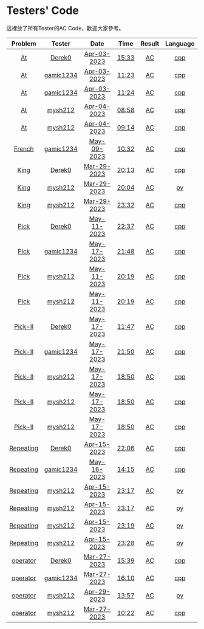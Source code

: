 # Testers' Code
這裡放了所有Tester的AC Code，歡迎大家參考。

| Problem | Tester | Date | Time | Result | Language |
|:-:|:-:|:-:|:-:|:-:|:-:|
| [At](https://github.com/mysh212/CHSH-nhspc112-PRE/blob/main/Tester/Derek0.At.200533423.Apr-03-2023.15_33.AC.cpp) | [Derek0](https://github.com/mysh212/CHSH-nhspc112-PRE/blob/main/Tester/Derek0.At.200533423.Apr-03-2023.15_33.AC.cpp) | [Apr-03-2023](https://github.com/mysh212/CHSH-nhspc112-PRE/blob/main/Tester/Derek0.At.200533423.Apr-03-2023.15_33.AC.cpp) | [15:33](https://github.com/mysh212/CHSH-nhspc112-PRE/blob/main/Tester/Derek0.At.200533423.Apr-03-2023.15_33.AC.cpp) | [AC](https://github.com/mysh212/CHSH-nhspc112-PRE/blob/main/Tester/Derek0.At.200533423.Apr-03-2023.15_33.AC.cpp) | [cpp](https://github.com/mysh212/CHSH-nhspc112-PRE/blob/main/Tester/Derek0.At.200533423.Apr-03-2023.15_33.AC.cpp) | 
| [At](https://github.com/mysh212/CHSH-nhspc112-PRE/blob/main/Tester/gamic1234.At.200499062.Apr-03-2023.11_23.AC.cpp) | [gamic1234](https://github.com/mysh212/CHSH-nhspc112-PRE/blob/main/Tester/gamic1234.At.200499062.Apr-03-2023.11_23.AC.cpp) | [Apr-03-2023](https://github.com/mysh212/CHSH-nhspc112-PRE/blob/main/Tester/gamic1234.At.200499062.Apr-03-2023.11_23.AC.cpp) | [11:23](https://github.com/mysh212/CHSH-nhspc112-PRE/blob/main/Tester/gamic1234.At.200499062.Apr-03-2023.11_23.AC.cpp) | [AC](https://github.com/mysh212/CHSH-nhspc112-PRE/blob/main/Tester/gamic1234.At.200499062.Apr-03-2023.11_23.AC.cpp) | [cpp](https://github.com/mysh212/CHSH-nhspc112-PRE/blob/main/Tester/gamic1234.At.200499062.Apr-03-2023.11_23.AC.cpp) | 
| [At](https://github.com/mysh212/CHSH-nhspc112-PRE/blob/main/Tester/gamic1234.At.200499107.Apr-03-2023.11_24.AC.cpp) | [gamic1234](https://github.com/mysh212/CHSH-nhspc112-PRE/blob/main/Tester/gamic1234.At.200499107.Apr-03-2023.11_24.AC.cpp) | [Apr-03-2023](https://github.com/mysh212/CHSH-nhspc112-PRE/blob/main/Tester/gamic1234.At.200499107.Apr-03-2023.11_24.AC.cpp) | [11:24](https://github.com/mysh212/CHSH-nhspc112-PRE/blob/main/Tester/gamic1234.At.200499107.Apr-03-2023.11_24.AC.cpp) | [AC](https://github.com/mysh212/CHSH-nhspc112-PRE/blob/main/Tester/gamic1234.At.200499107.Apr-03-2023.11_24.AC.cpp) | [cpp](https://github.com/mysh212/CHSH-nhspc112-PRE/blob/main/Tester/gamic1234.At.200499107.Apr-03-2023.11_24.AC.cpp) | 
| [At](https://github.com/mysh212/CHSH-nhspc112-PRE/blob/main/Tester/mysh212.At.200626902.Apr-04-2023.08_58.AC.cpp) | [mysh212](https://github.com/mysh212/CHSH-nhspc112-PRE/blob/main/Tester/mysh212.At.200626902.Apr-04-2023.08_58.AC.cpp) | [Apr-04-2023](https://github.com/mysh212/CHSH-nhspc112-PRE/blob/main/Tester/mysh212.At.200626902.Apr-04-2023.08_58.AC.cpp) | [08:58](https://github.com/mysh212/CHSH-nhspc112-PRE/blob/main/Tester/mysh212.At.200626902.Apr-04-2023.08_58.AC.cpp) | [AC](https://github.com/mysh212/CHSH-nhspc112-PRE/blob/main/Tester/mysh212.At.200626902.Apr-04-2023.08_58.AC.cpp) | [cpp](https://github.com/mysh212/CHSH-nhspc112-PRE/blob/main/Tester/mysh212.At.200626902.Apr-04-2023.08_58.AC.cpp) | 
| [At](https://github.com/mysh212/CHSH-nhspc112-PRE/blob/main/Tester/mysh212.At.200627449.Apr-04-2023.09_14.AC.cpp) | [mysh212](https://github.com/mysh212/CHSH-nhspc112-PRE/blob/main/Tester/mysh212.At.200627449.Apr-04-2023.09_14.AC.cpp) | [Apr-04-2023](https://github.com/mysh212/CHSH-nhspc112-PRE/blob/main/Tester/mysh212.At.200627449.Apr-04-2023.09_14.AC.cpp) | [09:14](https://github.com/mysh212/CHSH-nhspc112-PRE/blob/main/Tester/mysh212.At.200627449.Apr-04-2023.09_14.AC.cpp) | [AC](https://github.com/mysh212/CHSH-nhspc112-PRE/blob/main/Tester/mysh212.At.200627449.Apr-04-2023.09_14.AC.cpp) | [cpp](https://github.com/mysh212/CHSH-nhspc112-PRE/blob/main/Tester/mysh212.At.200627449.Apr-04-2023.09_14.AC.cpp) | 
| [French](https://github.com/mysh212/CHSH-nhspc112-PRE/blob/main/Tester/gamic1234.French.205177542.May-09-2023.10_32.AC.cpp) | [gamic1234](https://github.com/mysh212/CHSH-nhspc112-PRE/blob/main/Tester/gamic1234.French.205177542.May-09-2023.10_32.AC.cpp) | [May-09-2023](https://github.com/mysh212/CHSH-nhspc112-PRE/blob/main/Tester/gamic1234.French.205177542.May-09-2023.10_32.AC.cpp) | [10:32](https://github.com/mysh212/CHSH-nhspc112-PRE/blob/main/Tester/gamic1234.French.205177542.May-09-2023.10_32.AC.cpp) | [AC](https://github.com/mysh212/CHSH-nhspc112-PRE/blob/main/Tester/gamic1234.French.205177542.May-09-2023.10_32.AC.cpp) | [cpp](https://github.com/mysh212/CHSH-nhspc112-PRE/blob/main/Tester/gamic1234.French.205177542.May-09-2023.10_32.AC.cpp) | 
| [King](https://github.com/mysh212/CHSH-nhspc112-PRE/blob/main/Tester/Derek0.King.199697912.Mar-29-2023.20_13.AC.cpp) | [Derek0](https://github.com/mysh212/CHSH-nhspc112-PRE/blob/main/Tester/Derek0.King.199697912.Mar-29-2023.20_13.AC.cpp) | [Mar-29-2023](https://github.com/mysh212/CHSH-nhspc112-PRE/blob/main/Tester/Derek0.King.199697912.Mar-29-2023.20_13.AC.cpp) | [20:13](https://github.com/mysh212/CHSH-nhspc112-PRE/blob/main/Tester/Derek0.King.199697912.Mar-29-2023.20_13.AC.cpp) | [AC](https://github.com/mysh212/CHSH-nhspc112-PRE/blob/main/Tester/Derek0.King.199697912.Mar-29-2023.20_13.AC.cpp) | [cpp](https://github.com/mysh212/CHSH-nhspc112-PRE/blob/main/Tester/Derek0.King.199697912.Mar-29-2023.20_13.AC.cpp) | 
| [King](https://github.com/mysh212/CHSH-nhspc112-PRE/blob/main/Tester/mysh212.King.199696713.Mar-29-2023.20_04.AC.py) | [mysh212](https://github.com/mysh212/CHSH-nhspc112-PRE/blob/main/Tester/mysh212.King.199696713.Mar-29-2023.20_04.AC.py) | [Mar-29-2023](https://github.com/mysh212/CHSH-nhspc112-PRE/blob/main/Tester/mysh212.King.199696713.Mar-29-2023.20_04.AC.py) | [20:04](https://github.com/mysh212/CHSH-nhspc112-PRE/blob/main/Tester/mysh212.King.199696713.Mar-29-2023.20_04.AC.py) | [AC](https://github.com/mysh212/CHSH-nhspc112-PRE/blob/main/Tester/mysh212.King.199696713.Mar-29-2023.20_04.AC.py) | [py](https://github.com/mysh212/CHSH-nhspc112-PRE/blob/main/Tester/mysh212.King.199696713.Mar-29-2023.20_04.AC.py) | 
| [King](https://github.com/mysh212/CHSH-nhspc112-PRE/blob/main/Tester/mysh212.King.199724890.Mar-29-2023.23_32.AC.cpp) | [mysh212](https://github.com/mysh212/CHSH-nhspc112-PRE/blob/main/Tester/mysh212.King.199724890.Mar-29-2023.23_32.AC.cpp) | [Mar-29-2023](https://github.com/mysh212/CHSH-nhspc112-PRE/blob/main/Tester/mysh212.King.199724890.Mar-29-2023.23_32.AC.cpp) | [23:32](https://github.com/mysh212/CHSH-nhspc112-PRE/blob/main/Tester/mysh212.King.199724890.Mar-29-2023.23_32.AC.cpp) | [AC](https://github.com/mysh212/CHSH-nhspc112-PRE/blob/main/Tester/mysh212.King.199724890.Mar-29-2023.23_32.AC.cpp) | [cpp](https://github.com/mysh212/CHSH-nhspc112-PRE/blob/main/Tester/mysh212.King.199724890.Mar-29-2023.23_32.AC.cpp) | 
| [Pick](https://github.com/mysh212/CHSH-nhspc112-PRE/blob/main/Tester/Derek0.Pick.205443642.May-11-2023.22_37.AC.cpp) | [Derek0](https://github.com/mysh212/CHSH-nhspc112-PRE/blob/main/Tester/Derek0.Pick.205443642.May-11-2023.22_37.AC.cpp) | [May-11-2023](https://github.com/mysh212/CHSH-nhspc112-PRE/blob/main/Tester/Derek0.Pick.205443642.May-11-2023.22_37.AC.cpp) | [22:37](https://github.com/mysh212/CHSH-nhspc112-PRE/blob/main/Tester/Derek0.Pick.205443642.May-11-2023.22_37.AC.cpp) | [AC](https://github.com/mysh212/CHSH-nhspc112-PRE/blob/main/Tester/Derek0.Pick.205443642.May-11-2023.22_37.AC.cpp) | [cpp](https://github.com/mysh212/CHSH-nhspc112-PRE/blob/main/Tester/Derek0.Pick.205443642.May-11-2023.22_37.AC.cpp) | 
| [Pick](https://github.com/mysh212/CHSH-nhspc112-PRE/blob/main/Tester/gamic1234.Pick.206218655.May-17-2023.21_48.AC.cpp) | [gamic1234](https://github.com/mysh212/CHSH-nhspc112-PRE/blob/main/Tester/gamic1234.Pick.206218655.May-17-2023.21_48.AC.cpp) | [May-17-2023](https://github.com/mysh212/CHSH-nhspc112-PRE/blob/main/Tester/gamic1234.Pick.206218655.May-17-2023.21_48.AC.cpp) | [21:48](https://github.com/mysh212/CHSH-nhspc112-PRE/blob/main/Tester/gamic1234.Pick.206218655.May-17-2023.21_48.AC.cpp) | [AC](https://github.com/mysh212/CHSH-nhspc112-PRE/blob/main/Tester/gamic1234.Pick.206218655.May-17-2023.21_48.AC.cpp) | [cpp](https://github.com/mysh212/CHSH-nhspc112-PRE/blob/main/Tester/gamic1234.Pick.206218655.May-17-2023.21_48.AC.cpp) | 
| [Pick](https://github.com/mysh212/CHSH-nhspc112-PRE/blob/main/Tester/mysh212.Pick.205427431.May-11-2023.20_19.AC.cpp) | [mysh212](https://github.com/mysh212/CHSH-nhspc112-PRE/blob/main/Tester/mysh212.Pick.205427431.May-11-2023.20_19.AC.cpp) | [May-11-2023](https://github.com/mysh212/CHSH-nhspc112-PRE/blob/main/Tester/mysh212.Pick.205427431.May-11-2023.20_19.AC.cpp) | [20:19](https://github.com/mysh212/CHSH-nhspc112-PRE/blob/main/Tester/mysh212.Pick.205427431.May-11-2023.20_19.AC.cpp) | [AC](https://github.com/mysh212/CHSH-nhspc112-PRE/blob/main/Tester/mysh212.Pick.205427431.May-11-2023.20_19.AC.cpp) | [cpp](https://github.com/mysh212/CHSH-nhspc112-PRE/blob/main/Tester/mysh212.Pick.205427431.May-11-2023.20_19.AC.cpp) | 
| [Pick](https://github.com/mysh212/CHSH-nhspc112-PRE/blob/main/Tester/mysh212.Pick.205427435.May-11-2023.20_19.AC.cpp) | [mysh212](https://github.com/mysh212/CHSH-nhspc112-PRE/blob/main/Tester/mysh212.Pick.205427435.May-11-2023.20_19.AC.cpp) | [May-11-2023](https://github.com/mysh212/CHSH-nhspc112-PRE/blob/main/Tester/mysh212.Pick.205427435.May-11-2023.20_19.AC.cpp) | [20:19](https://github.com/mysh212/CHSH-nhspc112-PRE/blob/main/Tester/mysh212.Pick.205427435.May-11-2023.20_19.AC.cpp) | [AC](https://github.com/mysh212/CHSH-nhspc112-PRE/blob/main/Tester/mysh212.Pick.205427435.May-11-2023.20_19.AC.cpp) | [cpp](https://github.com/mysh212/CHSH-nhspc112-PRE/blob/main/Tester/mysh212.Pick.205427435.May-11-2023.20_19.AC.cpp) | 
| [Pick-II](https://github.com/mysh212/CHSH-nhspc112-PRE/blob/main/Tester/Derek0.Pick-II.206168752.May-17-2023.11_47.AC.cpp) | [Derek0](https://github.com/mysh212/CHSH-nhspc112-PRE/blob/main/Tester/Derek0.Pick-II.206168752.May-17-2023.11_47.AC.cpp) | [May-17-2023](https://github.com/mysh212/CHSH-nhspc112-PRE/blob/main/Tester/Derek0.Pick-II.206168752.May-17-2023.11_47.AC.cpp) | [11:47](https://github.com/mysh212/CHSH-nhspc112-PRE/blob/main/Tester/Derek0.Pick-II.206168752.May-17-2023.11_47.AC.cpp) | [AC](https://github.com/mysh212/CHSH-nhspc112-PRE/blob/main/Tester/Derek0.Pick-II.206168752.May-17-2023.11_47.AC.cpp) | [cpp](https://github.com/mysh212/CHSH-nhspc112-PRE/blob/main/Tester/Derek0.Pick-II.206168752.May-17-2023.11_47.AC.cpp) | 
| [Pick-II](https://github.com/mysh212/CHSH-nhspc112-PRE/blob/main/Tester/gamic1234.Pick-II.206218912.May-17-2023.21_50.AC.cpp) | [gamic1234](https://github.com/mysh212/CHSH-nhspc112-PRE/blob/main/Tester/gamic1234.Pick-II.206218912.May-17-2023.21_50.AC.cpp) | [May-17-2023](https://github.com/mysh212/CHSH-nhspc112-PRE/blob/main/Tester/gamic1234.Pick-II.206218912.May-17-2023.21_50.AC.cpp) | [21:50](https://github.com/mysh212/CHSH-nhspc112-PRE/blob/main/Tester/gamic1234.Pick-II.206218912.May-17-2023.21_50.AC.cpp) | [AC](https://github.com/mysh212/CHSH-nhspc112-PRE/blob/main/Tester/gamic1234.Pick-II.206218912.May-17-2023.21_50.AC.cpp) | [cpp](https://github.com/mysh212/CHSH-nhspc112-PRE/blob/main/Tester/gamic1234.Pick-II.206218912.May-17-2023.21_50.AC.cpp) | 
| [Pick-II](https://github.com/mysh212/CHSH-nhspc112-PRE/blob/main/Tester/mysh212.Pick-II.206198779.May-17-2023.18_50.AC.cpp) | [mysh212](https://github.com/mysh212/CHSH-nhspc112-PRE/blob/main/Tester/mysh212.Pick-II.206198779.May-17-2023.18_50.AC.cpp) | [May-17-2023](https://github.com/mysh212/CHSH-nhspc112-PRE/blob/main/Tester/mysh212.Pick-II.206198779.May-17-2023.18_50.AC.cpp) | [18:50](https://github.com/mysh212/CHSH-nhspc112-PRE/blob/main/Tester/mysh212.Pick-II.206198779.May-17-2023.18_50.AC.cpp) | [AC](https://github.com/mysh212/CHSH-nhspc112-PRE/blob/main/Tester/mysh212.Pick-II.206198779.May-17-2023.18_50.AC.cpp) | [cpp](https://github.com/mysh212/CHSH-nhspc112-PRE/blob/main/Tester/mysh212.Pick-II.206198779.May-17-2023.18_50.AC.cpp) | 
| [Pick-II](https://github.com/mysh212/CHSH-nhspc112-PRE/blob/main/Tester/mysh212.Pick-II.206198782.May-17-2023.18_50.AC.cpp) | [mysh212](https://github.com/mysh212/CHSH-nhspc112-PRE/blob/main/Tester/mysh212.Pick-II.206198782.May-17-2023.18_50.AC.cpp) | [May-17-2023](https://github.com/mysh212/CHSH-nhspc112-PRE/blob/main/Tester/mysh212.Pick-II.206198782.May-17-2023.18_50.AC.cpp) | [18:50](https://github.com/mysh212/CHSH-nhspc112-PRE/blob/main/Tester/mysh212.Pick-II.206198782.May-17-2023.18_50.AC.cpp) | [AC](https://github.com/mysh212/CHSH-nhspc112-PRE/blob/main/Tester/mysh212.Pick-II.206198782.May-17-2023.18_50.AC.cpp) | [cpp](https://github.com/mysh212/CHSH-nhspc112-PRE/blob/main/Tester/mysh212.Pick-II.206198782.May-17-2023.18_50.AC.cpp) | 
| [Pick-II](https://github.com/mysh212/CHSH-nhspc112-PRE/blob/main/Tester/mysh212.Pick-II.206198783.May-17-2023.18_50.AC.cpp) | [mysh212](https://github.com/mysh212/CHSH-nhspc112-PRE/blob/main/Tester/mysh212.Pick-II.206198783.May-17-2023.18_50.AC.cpp) | [May-17-2023](https://github.com/mysh212/CHSH-nhspc112-PRE/blob/main/Tester/mysh212.Pick-II.206198783.May-17-2023.18_50.AC.cpp) | [18:50](https://github.com/mysh212/CHSH-nhspc112-PRE/blob/main/Tester/mysh212.Pick-II.206198783.May-17-2023.18_50.AC.cpp) | [AC](https://github.com/mysh212/CHSH-nhspc112-PRE/blob/main/Tester/mysh212.Pick-II.206198783.May-17-2023.18_50.AC.cpp) | [cpp](https://github.com/mysh212/CHSH-nhspc112-PRE/blob/main/Tester/mysh212.Pick-II.206198783.May-17-2023.18_50.AC.cpp) | 
| [Repeating](https://github.com/mysh212/CHSH-nhspc112-PRE/blob/main/Tester/Derek0.Repeating.202252154.Apr-15-2023.22_06.AC.cpp) | [Derek0](https://github.com/mysh212/CHSH-nhspc112-PRE/blob/main/Tester/Derek0.Repeating.202252154.Apr-15-2023.22_06.AC.cpp) | [Apr-15-2023](https://github.com/mysh212/CHSH-nhspc112-PRE/blob/main/Tester/Derek0.Repeating.202252154.Apr-15-2023.22_06.AC.cpp) | [22:06](https://github.com/mysh212/CHSH-nhspc112-PRE/blob/main/Tester/Derek0.Repeating.202252154.Apr-15-2023.22_06.AC.cpp) | [AC](https://github.com/mysh212/CHSH-nhspc112-PRE/blob/main/Tester/Derek0.Repeating.202252154.Apr-15-2023.22_06.AC.cpp) | [cpp](https://github.com/mysh212/CHSH-nhspc112-PRE/blob/main/Tester/Derek0.Repeating.202252154.Apr-15-2023.22_06.AC.cpp) | 
| [Repeating](https://github.com/mysh212/CHSH-nhspc112-PRE/blob/main/Tester/gamic1234.Repeating.206052219.May-16-2023.14_15.AC.cpp) | [gamic1234](https://github.com/mysh212/CHSH-nhspc112-PRE/blob/main/Tester/gamic1234.Repeating.206052219.May-16-2023.14_15.AC.cpp) | [May-16-2023](https://github.com/mysh212/CHSH-nhspc112-PRE/blob/main/Tester/gamic1234.Repeating.206052219.May-16-2023.14_15.AC.cpp) | [14:15](https://github.com/mysh212/CHSH-nhspc112-PRE/blob/main/Tester/gamic1234.Repeating.206052219.May-16-2023.14_15.AC.cpp) | [AC](https://github.com/mysh212/CHSH-nhspc112-PRE/blob/main/Tester/gamic1234.Repeating.206052219.May-16-2023.14_15.AC.cpp) | [cpp](https://github.com/mysh212/CHSH-nhspc112-PRE/blob/main/Tester/gamic1234.Repeating.206052219.May-16-2023.14_15.AC.cpp) | 
| [Repeating](https://github.com/mysh212/CHSH-nhspc112-PRE/blob/main/Tester/mysh212.Repeating.202260327.Apr-15-2023.23_17.AC.py) | [mysh212](https://github.com/mysh212/CHSH-nhspc112-PRE/blob/main/Tester/mysh212.Repeating.202260327.Apr-15-2023.23_17.AC.py) | [Apr-15-2023](https://github.com/mysh212/CHSH-nhspc112-PRE/blob/main/Tester/mysh212.Repeating.202260327.Apr-15-2023.23_17.AC.py) | [23:17](https://github.com/mysh212/CHSH-nhspc112-PRE/blob/main/Tester/mysh212.Repeating.202260327.Apr-15-2023.23_17.AC.py) | [AC](https://github.com/mysh212/CHSH-nhspc112-PRE/blob/main/Tester/mysh212.Repeating.202260327.Apr-15-2023.23_17.AC.py) | [py](https://github.com/mysh212/CHSH-nhspc112-PRE/blob/main/Tester/mysh212.Repeating.202260327.Apr-15-2023.23_17.AC.py) | 
| [Repeating](https://github.com/mysh212/CHSH-nhspc112-PRE/blob/main/Tester/mysh212.Repeating.202260384.Apr-15-2023.23_17.AC.py) | [mysh212](https://github.com/mysh212/CHSH-nhspc112-PRE/blob/main/Tester/mysh212.Repeating.202260384.Apr-15-2023.23_17.AC.py) | [Apr-15-2023](https://github.com/mysh212/CHSH-nhspc112-PRE/blob/main/Tester/mysh212.Repeating.202260384.Apr-15-2023.23_17.AC.py) | [23:17](https://github.com/mysh212/CHSH-nhspc112-PRE/blob/main/Tester/mysh212.Repeating.202260384.Apr-15-2023.23_17.AC.py) | [AC](https://github.com/mysh212/CHSH-nhspc112-PRE/blob/main/Tester/mysh212.Repeating.202260384.Apr-15-2023.23_17.AC.py) | [py](https://github.com/mysh212/CHSH-nhspc112-PRE/blob/main/Tester/mysh212.Repeating.202260384.Apr-15-2023.23_17.AC.py) | 
| [Repeating](https://github.com/mysh212/CHSH-nhspc112-PRE/blob/main/Tester/mysh212.Repeating.202260565.Apr-15-2023.23_19.AC.py) | [mysh212](https://github.com/mysh212/CHSH-nhspc112-PRE/blob/main/Tester/mysh212.Repeating.202260565.Apr-15-2023.23_19.AC.py) | [Apr-15-2023](https://github.com/mysh212/CHSH-nhspc112-PRE/blob/main/Tester/mysh212.Repeating.202260565.Apr-15-2023.23_19.AC.py) | [23:19](https://github.com/mysh212/CHSH-nhspc112-PRE/blob/main/Tester/mysh212.Repeating.202260565.Apr-15-2023.23_19.AC.py) | [AC](https://github.com/mysh212/CHSH-nhspc112-PRE/blob/main/Tester/mysh212.Repeating.202260565.Apr-15-2023.23_19.AC.py) | [py](https://github.com/mysh212/CHSH-nhspc112-PRE/blob/main/Tester/mysh212.Repeating.202260565.Apr-15-2023.23_19.AC.py) | 
| [Repeating](https://github.com/mysh212/CHSH-nhspc112-PRE/blob/main/Tester/mysh212.Repeating.202261511.Apr-15-2023.23_28.AC.py) | [mysh212](https://github.com/mysh212/CHSH-nhspc112-PRE/blob/main/Tester/mysh212.Repeating.202261511.Apr-15-2023.23_28.AC.py) | [Apr-15-2023](https://github.com/mysh212/CHSH-nhspc112-PRE/blob/main/Tester/mysh212.Repeating.202261511.Apr-15-2023.23_28.AC.py) | [23:28](https://github.com/mysh212/CHSH-nhspc112-PRE/blob/main/Tester/mysh212.Repeating.202261511.Apr-15-2023.23_28.AC.py) | [AC](https://github.com/mysh212/CHSH-nhspc112-PRE/blob/main/Tester/mysh212.Repeating.202261511.Apr-15-2023.23_28.AC.py) | [py](https://github.com/mysh212/CHSH-nhspc112-PRE/blob/main/Tester/mysh212.Repeating.202261511.Apr-15-2023.23_28.AC.py) | 
| [operator](https://github.com/mysh212/CHSH-nhspc112-PRE/blob/main/Tester/Derek0.operator.199374011.Mar-27-2023.15_39.AC.cpp) | [Derek0](https://github.com/mysh212/CHSH-nhspc112-PRE/blob/main/Tester/Derek0.operator.199374011.Mar-27-2023.15_39.AC.cpp) | [Mar-27-2023](https://github.com/mysh212/CHSH-nhspc112-PRE/blob/main/Tester/Derek0.operator.199374011.Mar-27-2023.15_39.AC.cpp) | [15:39](https://github.com/mysh212/CHSH-nhspc112-PRE/blob/main/Tester/Derek0.operator.199374011.Mar-27-2023.15_39.AC.cpp) | [AC](https://github.com/mysh212/CHSH-nhspc112-PRE/blob/main/Tester/Derek0.operator.199374011.Mar-27-2023.15_39.AC.cpp) | [cpp](https://github.com/mysh212/CHSH-nhspc112-PRE/blob/main/Tester/Derek0.operator.199374011.Mar-27-2023.15_39.AC.cpp) | 
| [operator](https://github.com/mysh212/CHSH-nhspc112-PRE/blob/main/Tester/gamic1234.operator.199376704.Mar-27-2023.16_10.AC.cpp) | [gamic1234](https://github.com/mysh212/CHSH-nhspc112-PRE/blob/main/Tester/gamic1234.operator.199376704.Mar-27-2023.16_10.AC.cpp) | [Mar-27-2023](https://github.com/mysh212/CHSH-nhspc112-PRE/blob/main/Tester/gamic1234.operator.199376704.Mar-27-2023.16_10.AC.cpp) | [16:10](https://github.com/mysh212/CHSH-nhspc112-PRE/blob/main/Tester/gamic1234.operator.199376704.Mar-27-2023.16_10.AC.cpp) | [AC](https://github.com/mysh212/CHSH-nhspc112-PRE/blob/main/Tester/gamic1234.operator.199376704.Mar-27-2023.16_10.AC.cpp) | [cpp](https://github.com/mysh212/CHSH-nhspc112-PRE/blob/main/Tester/gamic1234.operator.199376704.Mar-27-2023.16_10.AC.cpp) | 
| [operator](https://github.com/mysh212/CHSH-nhspc112-PRE/blob/main/Tester/mysh212.operator.203871731.Apr-29-2023.13_57.AC.py) | [mysh212](https://github.com/mysh212/CHSH-nhspc112-PRE/blob/main/Tester/mysh212.operator.203871731.Apr-29-2023.13_57.AC.py) | [Apr-29-2023](https://github.com/mysh212/CHSH-nhspc112-PRE/blob/main/Tester/mysh212.operator.203871731.Apr-29-2023.13_57.AC.py) | [13:57](https://github.com/mysh212/CHSH-nhspc112-PRE/blob/main/Tester/mysh212.operator.203871731.Apr-29-2023.13_57.AC.py) | [AC](https://github.com/mysh212/CHSH-nhspc112-PRE/blob/main/Tester/mysh212.operator.203871731.Apr-29-2023.13_57.AC.py) | [py](https://github.com/mysh212/CHSH-nhspc112-PRE/blob/main/Tester/mysh212.operator.203871731.Apr-29-2023.13_57.AC.py) | 
| [operator](https://github.com/mysh212/CHSH-nhspc112-PRE/blob/main/Tester/mysh212.operator.199352000.Mar-27-2023.10_22.AC.cpp) | [mysh212](https://github.com/mysh212/CHSH-nhspc112-PRE/blob/main/Tester/mysh212.operator.199352000.Mar-27-2023.10_22.AC.cpp) | [Mar-27-2023](https://github.com/mysh212/CHSH-nhspc112-PRE/blob/main/Tester/mysh212.operator.199352000.Mar-27-2023.10_22.AC.cpp) | [10:22](https://github.com/mysh212/CHSH-nhspc112-PRE/blob/main/Tester/mysh212.operator.199352000.Mar-27-2023.10_22.AC.cpp) | [AC](https://github.com/mysh212/CHSH-nhspc112-PRE/blob/main/Tester/mysh212.operator.199352000.Mar-27-2023.10_22.AC.cpp) | [cpp](https://github.com/mysh212/CHSH-nhspc112-PRE/blob/main/Tester/mysh212.operator.199352000.Mar-27-2023.10_22.AC.cpp) | 
